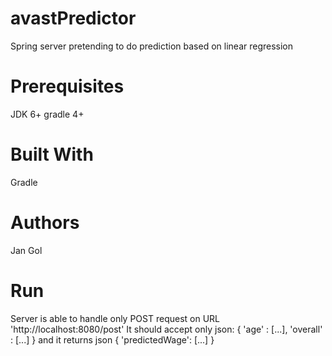 # avastPredictor
Spring server pretending to do prediction based on linear regression

# Prerequisites
JDK 6+
gradle 4+

# Built With
Gradle

# Authors
Jan Gol

# Run
Server is able to handle only POST request on URL 'http://localhost:8080/post'
It should accept only json: { 'age' : [...], 'overall' : [...] } and it returns
json { 'predictedWage': [...] } 
